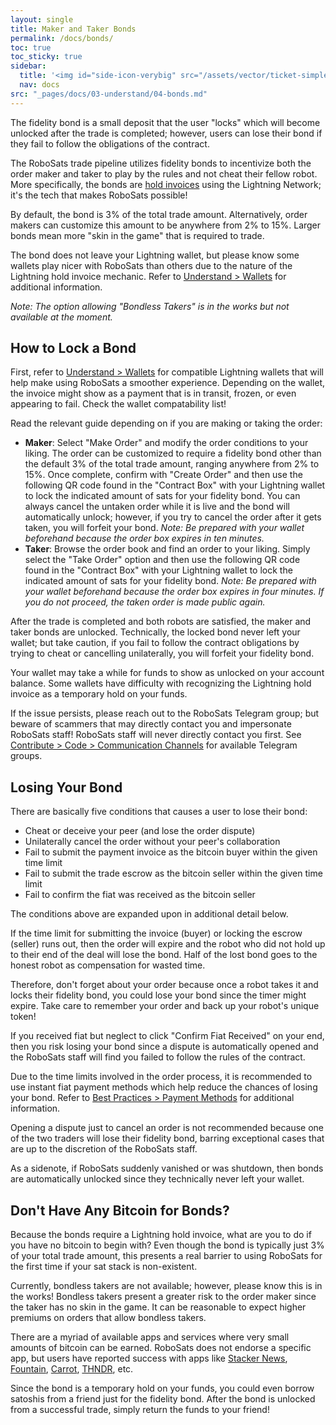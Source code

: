 ```yaml
---
layout: single
title: Maker and Taker Bonds
permalink: /docs/bonds/
toc: true
toc_sticky: true
sidebar:
  title: '<img id="side-icon-verybig" src="/assets/vector/ticket-simple.svg"/>Bonds'
  nav: docs
src: "_pages/docs/03-understand/04-bonds.md"
---
```


The fidelity bond is a small deposit that the user "locks" which will become unlocked after the trade is completed; however, users can lose their bond if they fail to follow the obligations of the contract.

The RoboSats trade pipeline utilizes fidelity bonds to incentivize both the order maker and taker to play by the rules and not cheat their fellow robot. More specifically, the bonds are [hold invoices](https://github.com/lightningnetwork/lnd/pull/2022) using the Lightning Network; it's the tech that makes RoboSats possible!

By default, the bond is 3% of the total trade amount. Alternatively, order makers can customize this amount to be anywhere from 2% to 15%. Larger bonds mean more "skin in the game" that is required to trade.

The bond does not leave your Lightning wallet, but please know some wallets play nicer with RoboSats than others due to the nature of the Lightning hold invoice mechanic. Refer to [Understand > Wallets](https://learn.robosats.com/docs/wallets/) for additional information.

*Note: The option allowing "Bondless Takers" is in the works but not available at the moment.*

## **How to Lock a Bond**

First, refer to [Understand > Wallets](https://learn.robosats.com/docs/wallets/) for compatible Lightning wallets that will help make using RoboSats a smoother experience. Depending on the wallet, the invoice might show as a payment that is in transit, frozen, or even appearing to fail. Check the wallet compatability list!

Read the relevant guide depending on if you are making or taking the order:
* **Maker**: Select "Make Order" and modify the order conditions to your liking. The order can be customized to require a fidelity bond other than the default 3% of the total trade amount, ranging anywhere from 2% to 15%. Once complete, confirm with "Create Order" and then use the following QR code found in the "Contract Box" with your Lightning wallet to lock the indicated amount of sats for your fidelity bond. You can always cancel the untaken order while it is live and the bond will automatically unlock; however, if you try to cancel the order after it gets taken, you will forfeit your bond. *Note: Be prepared with your wallet beforehand because the order box expires in ten minutes.*
* **Taker**: Browse the order book and find an order to your liking. Simply select the "Take Order" option and then use the following QR code found in the "Contract Box" with your Lightning wallet to lock the indicated amount of sats for your fidelity bond. *Note: Be prepared with your wallet beforehand because the order box expires in four minutes. If you do not proceed, the taken order is made public again.*

After the trade is completed and both robots are satisfied, the maker and taker bonds are unlocked. Technically, the locked bond never left your wallet; but take caution, if you fail to follow the contract obligations by trying to cheat or cancelling unilaterally, you will forfeit your fidelity bond.

Your wallet may take a while for funds to show as unlocked on your account balance. Some wallets have difficulty with recognizing the Lightning hold invoice as a temporary hold on your funds.

If the issue persists, please reach out to the RoboSats Telegram group; but beware of scammers that may directly contact you and impersonate RoboSats staff! RoboSats staff will never directly contact you first. See [Contribute > Code > Communication Channels](https://learn.robosats.com/contribute/code/#communication-channels) for available Telegram groups. 

## **Losing Your Bond**

There are basically five conditions that causes a user to lose their bond:
* Cheat or deceive your peer (and lose the order dispute)
* Unilaterally cancel the order without your peer's collaboration
* Fail to submit the payment invoice as the bitcoin buyer within the given time limit
* Fail to submit the trade escrow as the bitcoin seller within the given time limit
* Fail to confirm the fiat was received as the bitcoin seller

The conditions above are expanded upon in additional detail below.

If the time limit for submitting the invoice (buyer) or locking the escrow (seller) runs out, then the order will expire and the robot who did not hold up to their end of the deal will lose the bond. Half of the lost bond goes to the honest robot as compensation for wasted time.

Therefore, don't forget about your order because once a robot takes it and locks their fidelity bond, you could lose your bond since the timer might expire. Take care to remember your order and back up your robot's unique token!

If you received fiat but neglect to click "Confirm Fiat Received" on your end, then you risk losing your bond since a dispute is automatically opened and the RoboSats staff will find you failed to follow the rules of the contract.

Due to the time limits involved in the order process, it is recommended to use instant fiat payment methods which help reduce the chances of losing your bond. Refer to [Best Practices > Payment Methods](https://learn.robosats.com/docs/payment-methods/) for additional information.

Opening a dispute just to cancel an order is not recommended because one of the two traders will lose their fidelity bond, barring exceptional cases that are up to the discretion of the RoboSats staff. 

As a sidenote, if RoboSats suddenly vanished or was shutdown, then bonds are automatically unlocked since they technically never left your wallet.

## **Don't Have Any Bitcoin for Bonds?**

Because the bonds require a Lightning hold invoice, what are you to do if you have no bitcoin to begin with? Even though the bond is typically just 3% of your total trade amount, this presents a real barrier to using RoboSats for the first time if your sat stack is non-existent.

Currently, bondless takers are not available; however, please know this is in the works! Bondless takers present a greater risk to the order maker since the taker has no skin in the game. It can be reasonable to expect higher premiums on orders that allow bondless takers.

There are a myriad of available apps and services where very small amounts of bitcoin can be earned. RoboSats does not endorse a specific app, but users have reported success with apps like [Stacker News](https://stacker.news/), [Fountain](https://www.fountain.fm/), [Carrot](https://www.earncarrot.com/), [THNDR](https://www.thndr.games/), etc.

Since the bond is a temporary hold on your funds, you could even borrow satoshis from a friend just for the fidelity bond. After the bond is unlocked from a successful trade, simply return the funds to your friend!
